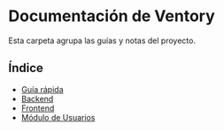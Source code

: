 # Documentación de Ventory

Esta carpeta agrupa las guías y notas del proyecto.

## Índice

- [Guía rápida](./guia-rapida.md)
- [Backend](./backend.md)
- [Frontend](./frontend.md)
- [Módulo de Usuarios](./modulo-usuarios.md)
